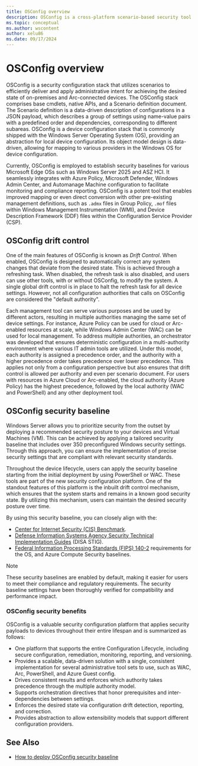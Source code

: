 ```yaml
---
title: OSConfig overview
description: OSConfig is a cross-platform scenario-based security tool to manage on-premises Windows Server 2025 and Arc-connected devices.
ms.topic: conceptual
ms.author: wscontent
author: xelu86
ms.date: 09/17/2024
---
```


# OSConfig overview

OSConfig is a security configuration stack that utilizes scenarios to efficiently deliver and apply administrative intent for achieving the desired state of on-premises and Arc-connected devices. The OSConfig stack comprises base cmdlets, native APIs, and a Scenario definition document. The Scenario definition is a data-driven description of configurations in a JSON payload, which describes a group of settings using name-value pairs with a predefined order and dependencies, corresponding to different subareas. OSConfig is a device configuration stack that is commonly shipped with the Windows Server Operating System (OS), providing an abstraction for local device configuration. Its object model design is data-driven, allowing for mapping to various providers in the Windows OS for device configuration.

Currently, OSConfig is employed to establish security baselines for various Microsoft Edge OSs such as Windows Server 2025 and ASZ HCI. It seamlessly integrates with Azure Policy, Microsoft Defender, Windows Admin Center, and Automanage Machine configuration to facilitate monitoring and compliance reporting. OSConfig is a potent tool that enables improved mapping or even direct conversion with other pre-existing management definitions, such as `.admx` files in Group Policy, `.mof` files within Windows Management Instrumentation (WMI), and Device Description Framework (DDF) files within the Configuration Service Provider (CSP).

## OSConfig drift control

One of the main features of OSConfig is known as *Drift Control*. When enabled, OSConfig is designed to automatically correct any system changes that deviate from the desired state. This is achieved through a refreshing task. When disabled, the refresh task is also disabled, and users can use other tools, with or without OSConfig, to modify the system. A single global drift control is in place to halt the refresh task for all device settings. However, not all configuration authorities that calls on OSConfig are considered the "default authority".

Each management tool can serve various purposes and be used by different actors, resulting in multiple authorities managing the same set of device settings. For instance, Azure Policy can be used for cloud or Arc-enabled resources at scale, while Windows Admin Center (WAC) can be used for local management. To address multiple authorities, an orchestrator was developed that ensures deterministic configuration in a multi-authority environment where various IT admin tools are utilized. Under this model, each authority is assigned a precedence order, and the authority with a higher precedence order takes precedence over lower precedence. This applies not only from a configuration perspective but also ensures that drift control is allowed per authority and even per scenario document. For users with resources in Azure Cloud or Arc-enabled, the cloud authority (Azure Policy) has the highest precedence, followed by the local authority (WAC and PowerShell) and any other deployment tool.

## OSConfig security baseline

Windows Server allows you to prioritize security from the outset by deploying a recommended security posture to your devices and Virtual Machines (VM). This can be achieved by applying a tailored security baseline that includes over 350 preconfigured Windows security settings. Through this approach, you can ensure the implementation of precise security settings that are compliant with relevant security standards.

Throughout the device lifecycle, users can apply the security baseline starting from the initial deployment by using PowerShell or WAC. These tools are part of the new security configuration platform. One of the standout features of this platform is the inbuilt drift control mechanism, which ensures that the system starts and remains in a known good security state. By utilizing this mechanism, users can maintain the desired security posture over time.

By using this security baseline, you can closely align with the:

- [Center for Internet Security (CIS) Benchmark](https://www.cisecurity.org/cis-benchmarks).
- [Defense Information Systems Agency Security Technical Implementation Guides](https://public.cyber.mil/stigs) (DISA STIG).
- [Federal Information Processing Standards (FIPS) 140-2](https://csrc.nist.gov/pubs/fips/140-2/upd2/final) requirements for the OS, and Azure Compute Security baselines.

> [!NOTE]
> These security baselines are enabled by default, making it easier for users to meet their compliance and regulatory requirements. The security baseline settings have been thoroughly verified for compatibility and performance impact.

### OSConfig security benefits

OSConfig is a valuable security configuration platform that applies security payloads to devices throughout their entire lifespan and is summarized as follows:

- One platform that supports the entire Configuration Lifecycle, including secure configuration, remediation, monitoring, reporting, and versioning.
- Provides a scalable, data-driven solution with a single, consistent implementation for several administrative tool sets to use, such as WAC, Arc, PowerShell, and Azure Guest config.
- Drives consistent results and enforces which authority takes precedence through the multiple authority model.
- Supports orchestration directives that honor prerequisites and inter-dependencies between settings.
- Enforces the desired state via configuration drift detection, reporting, and correction.
- Provides abstraction to allow extensibility models that support different configuration providers.

## See Also

- [How to deploy OSConfig security baseline](osconfig/osconfig-how-to-configure-security-baseline.md)
